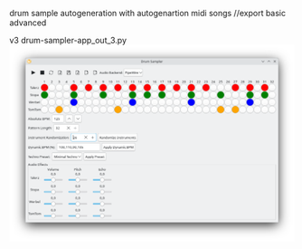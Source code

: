 drum sample autogeneration with autogenartion midi songs //export basic advanced

v3 drum-sampler-app_out_3.py
<img width="964" alt="drums-v2" src="https://github.com/stpf99/-AI_drumsampler/blob/6c6c9ef25f2c7b50b563a41f60d01cd324d8919b/v3.png">
